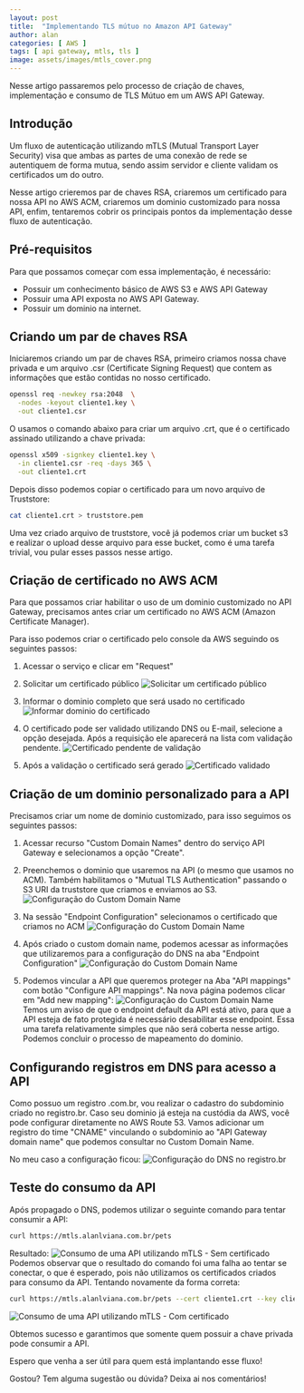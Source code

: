 ```yaml
---
layout: post
title:  "Implementando TLS mútuo no Amazon API Gateway"
author: alan
categories: [ AWS ]
tags: [ api gateway, mtls, tls ]
image: assets/images/mtls_cover.png
---
```


Nesse artigo passaremos pelo processo de criação de chaves, implementação e consumo de TLS Mútuo em um AWS API Gateway.

## Introdução
 
Um fluxo de autenticação utilizando mTLS (Mutual Transport Layer Security) visa que ambas as partes de uma conexão de rede se autentiquem de forma mutua, sendo assim servidor e cliente validam os certificados um do outro. 

Nesse artigo crieremos par de chaves RSA, criaremos um certificado para nossa API no AWS ACM, criaremos um dominio customizado para nossa API, enfim, tentaremos cobrir os principais pontos da implementação desse fluxo de autenticação.

## Pré-requisitos
Para que possamos começar com essa implementação, é necessário:
- Possuir um conhecimento básico de AWS S3 e AWS API Gateway
- Possuir uma API exposta no AWS API Gateway.
- Possuir um dominio na internet.

## Criando um par de chaves RSA
Iniciaremos criando um par de chaves RSA, primeiro criamos nossa chave privada e um arquivo .csr (Certificate Signing Request) que contem as informações que estão contidas no nosso certificado.

```bash
openssl req -newkey rsa:2048  \
  -nodes -keyout cliente1.key \
  -out cliente1.csr
```
O usamos o comando abaixo para criar um arquivo .crt, que é o certificado assinado utilizando a chave privada:
```bash
openssl x509 -signkey cliente1.key \
  -in cliente1.csr -req -days 365 \
  -out cliente1.crt
```
Depois disso podemos copiar o certificado para um novo arquivo de Truststore:
```bash
cat cliente1.crt > truststore.pem
```

Uma vez criado arquivo de truststore, você já podemos criar um bucket s3 e realizar o upload desse arquivo para esse bucket, como é uma tarefa trivial, vou pular esses passos nesse artigo.

## Criação de certificado no AWS ACM

Para que possamos criar habilitar o uso de um dominio customizado no API Gateway, precisamos antes criar um certificado no AWS ACM (Amazon Certificate Manager).

Para isso podemos criar o certificado pelo console da AWS seguindo os seguintes passos:

1. Acessar o serviço e clicar em "Request"

2. Solicitar um certificado público
![Solicitar um certificado público](/assets/images/mtls_acm_01.png "Imagem AWS ACM para solicitação de certificado.")

3. Informar o dominio completo que será usado no certificado
![Informar dominio do certificado](/assets/images/mtls_acm_02.png "Imagem com dominio informado para criação de certificado.")

4. O certificado pode ser validado utilizando DNS ou E-mail, selecione a opção desejada. Após a requisição ele aparecerá na lista com validação pendente.
![Certificado pendente de validação](/assets/images/mtls_acm_03.png "Imagem com certificado pendente de validação.")

5. Após a validação o certificado será gerado
![Certificado validado](/assets/images/mtls_acm_04.png "Imagem com certificado gerado.")

## Criação de um dominio personalizado para a API

Precisamos criar um nome de dominio customizado, para isso seguimos os seguintes passos:

1. Acessar recurso "Custom Domain Names" dentro do serviço API Gateway e selecionamos a opção "Create".

2. Preenchemos o dominio que usaremos na API (o mesmo que usamos no ACM). Também habilitamos o "Mutual TLS Authentication" passando o S3 URI da truststore que criamos e enviamos ao S3.
![Configuração do Custom Domain Name](/assets/images/mtls_cnd_01.png "Imagem com configuração do Custom Domain Name.")
3. Na sessão "Endpoint Configuration" selecionamos o certificado que criamos no ACM
![Configuração do Custom Domain Name](/assets/images/mtls_cnd_02.png "Imagem com configuração do Custom Domain Name.")

4. Após criado o custom domain name, podemos acessar as informações que utilizaremos para a configuração do DNS na aba "Endpoint Configuration"
![Configuração do Custom Domain Name](/assets/images/mtls_cnd_03.png "Imagem com configuração do Custom Domain Name.")

5. Podemos vincular a API que queremos proteger na Aba "API mappings" com botão "Configure API mappings". Na nova página podemos clicar em "Add new mapping":
![Configuração do Custom Domain Name](/assets/images/mtls_cnd_04.png "Imagem com configuração do Custom Domain Name.")
Temos um aviso de que o endpoint default da API está ativo, para que a API esteja de fato protegida é necessário desabilitar esse endpoint. Essa uma tarefa relativamente simples que não será coberta nesse artigo. Podemos concluir o processo de mapeamento do dominio.

## Configurando registros em DNS para acesso a API

Como possuo um registro .com.br, vou realizar o cadastro do subdominio criado no registro.br. Caso seu dominio já esteja na custódia da AWS, você pode configurar diretamente no AWS Route 53.
Vamos adicionar um registro do time "CNAME" vinculando o subdominio ao "API Gateway domain name" que podemos consultar no Custom Domain Name.

No meu caso a configuração ficou:
![Configuração do DNS no registro.br](/assets/images/mtls_dns_01.png "Configuração do DNS no registro.br")


## Teste do consumo da API
Após propagado o DNS, podemos utilizar o seguinte comando para tentar consumir a API:

```bash
curl https://mtls.alanlviana.com.br/pets
```

Resultado:
![Consumo de uma API utilizando mTLS - Sem certificado](/assets/images/mtls_curl_01.png "SSL_Connect: Connection reset by peer in connection to mtls.alanlviana.com.br:443")
Podemos observar que o resultado do comando foi uma falha ao tentar se conectar, o que é esperado, pois não utilizamos os certificados criados para consumo da API. Tentando novamente da forma correta:

```bash
curl https://mtls.alanlviana.com.br/pets --cert cliente1.crt --key cliente1.key
```
![Consumo de uma API utilizando mTLS - Com certificado](/assets/images/mtls_curl_02.png "Consumo de uma API utilizando mTLS - Com certificado")

Obtemos sucesso e garantimos que somente quem possuir a chave privada pode consumir a API.

Espero que venha a ser útil para quem está implantando esse fluxo!

Gostou? Tem alguma sugestão ou dúvida? Deixa ai nos comentários!